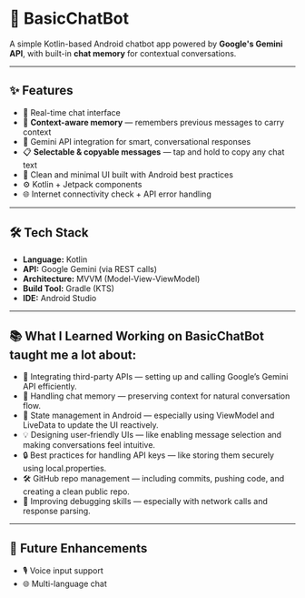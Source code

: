 # 🤖 BasicChatBot

A simple Kotlin-based Android chatbot app powered by **Google's Gemini API**, with built-in **chat memory** for contextual conversations.

---

## ✨ Features

- 💬 Real-time chat interface
- 🧠 **Context-aware memory** — remembers previous messages to carry context
- 🔗 Gemini API integration for smart, conversational responses
- 📋 **Selectable & copyable messages** — tap and hold to copy any chat text
- 📱 Clean and minimal UI built with Android best practices
- ⚙️ Kotlin + Jetpack components
- 🌐 Internet connectivity check + API error handling

---

## 🛠️ Tech Stack

- **Language:** Kotlin
- **API:** Google Gemini (via REST calls)
- **Architecture:** MVVM (Model-View-ViewModel)
- **Build Tool:** Gradle (KTS)
- **IDE:** Android Studio

---


## 📚 What I Learned Working on BasicChatBot taught me a lot about:

- 🧩 Integrating third-party APIs — setting up and calling Google’s Gemini API efficiently.  
- 🧠 Handling chat memory — preserving context for natural conversation flow.  
- 🎯 State management in Android — especially using ViewModel and LiveData to update the UI reactively.  
- 💡 Designing user-friendly UIs — like enabling message selection and making conversations feel intuitive.  
- 🔒 Best practices for handling API keys — like storing them securely using local.properties.  
- 🛠️ GitHub repo management — including commits, pushing code, and creating a clean public repo.  
- 🐞 Improving debugging skills — especially with network calls and response parsing.

---

## 🚀 Future Enhancements

- 🎙️ Voice input support  
- 🌐 Multi-language chat
